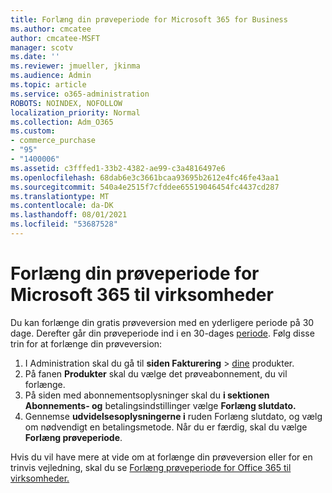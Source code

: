 ```yaml
---
title: Forlæng din prøveperiode for Microsoft 365 for Business
ms.author: cmcatee
author: cmcatee-MSFT
manager: scotv
ms.date: ''
ms.reviewer: jmueller, jkinma
ms.audience: Admin
ms.topic: article
ms.service: o365-administration
ROBOTS: NOINDEX, NOFOLLOW
localization_priority: Normal
ms.collection: Adm_O365
ms.custom:
- commerce_purchase
- "95"
- "1400006"
ms.assetid: c3fffed1-33b2-4382-ae99-c3a4816497e6
ms.openlocfilehash: 68dab6e3c3661bcaa93695b2612e4fc46fe43aa1
ms.sourcegitcommit: 540a4e2515f7cfddee65519046454fc4437cd287
ms.translationtype: MT
ms.contentlocale: da-DK
ms.lasthandoff: 08/01/2021
ms.locfileid: "53687528"
---
```

# <a name="extend-your-trial-for-microsoft-365-for-business"></a>Forlæng din prøveperiode for Microsoft 365 til virksomheder

Du kan forlænge din gratis prøveversion med en yderligere periode på 30 dage. Derefter går din prøveperiode ind i en 30-dages [periode](/alchemyinsights/grace-period-for-microsoft-365-free-trial). Følg disse trin for at forlænge din prøveversion:
  
1. I Administration skal du gå til **siden Fakturering** \> [dine](https://go.microsoft.com/fwlink/p/?linkid=842054) produkter.
2. På fanen **Produkter** skal du vælge det prøveabonnement, du vil forlænge.
3. På siden med abonnementsoplysninger skal du **i sektionen Abonnements- og** betalingsindstillinger vælge **Forlæng slutdato.**
4. Gennemse **udvidelsesoplysningerne i** ruden Forlæng slutdato, og vælg om nødvendigt en betalingsmetode. Når du er færdig, skal du vælge **Forlæng prøveperiode**.

Hvis du vil have mere at vide om at forlænge din prøveversion eller for en trinvis vejledning, skal du se [Forlæng prøveperiode for Office 365 til virksomheder.](/microsoft-365/commerce/extend-your-trial)